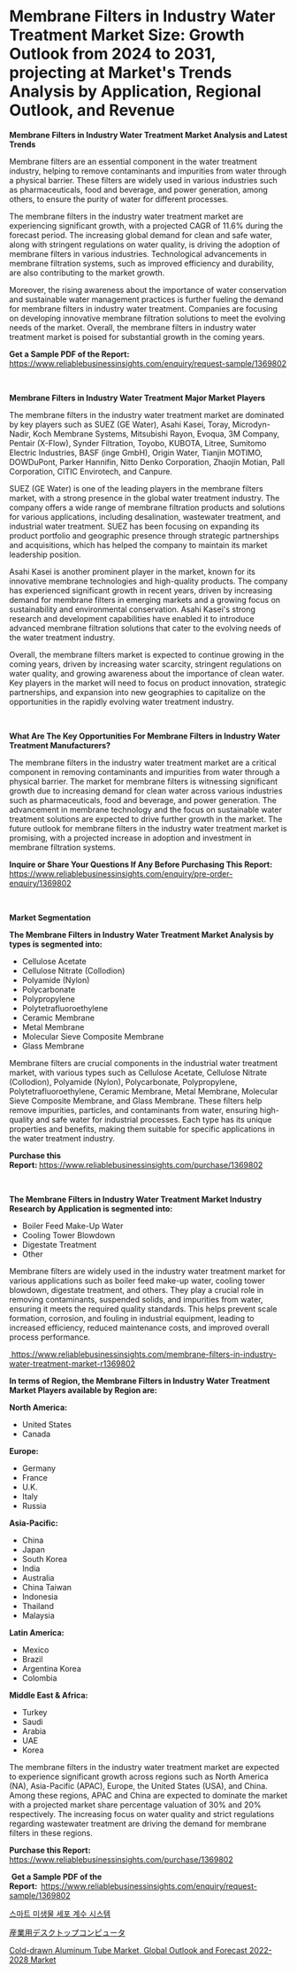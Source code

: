 <p><h1>Membrane Filters in Industry Water Treatment Market Size: Growth Outlook from 2024 to 2031, projecting at Market's Trends Analysis by Application, Regional Outlook, and Revenue</h1></p><p><strong>Membrane Filters in Industry Water Treatment Market Analysis and Latest Trends</strong></p>
<p><p>Membrane filters are an essential component in the water treatment industry, helping to remove contaminants and impurities from water through a physical barrier. These filters are widely used in various industries such as pharmaceuticals, food and beverage, and power generation, among others, to ensure the purity of water for different processes.</p><p>The membrane filters in the industry water treatment market are experiencing significant growth, with a projected CAGR of 11.6% during the forecast period. The increasing global demand for clean and safe water, along with stringent regulations on water quality, is driving the adoption of membrane filters in various industries. Technological advancements in membrane filtration systems, such as improved efficiency and durability, are also contributing to the market growth.</p><p>Moreover, the rising awareness about the importance of water conservation and sustainable water management practices is further fueling the demand for membrane filters in industry water treatment. Companies are focusing on developing innovative membrane filtration solutions to meet the evolving needs of the market. Overall, the membrane filters in industry water treatment market is poised for substantial growth in the coming years.</p></p>
<p><strong>Get a Sample PDF of the Report:&nbsp;</strong> <a href="https://www.reliablebusinessinsights.com/enquiry/request-sample/1369802">https://www.reliablebusinessinsights.com/enquiry/request-sample/1369802</a></p>
<p>&nbsp;</p>
<p><strong>Membrane Filters in Industry Water Treatment Major Market Players</strong></p>
<p><p>The membrane filters in the industry water treatment market are dominated by key players such as SUEZ (GE Water), Asahi Kasei, Toray, Microdyn-Nadir, Koch Membrane Systems, Mitsubishi Rayon, Evoqua, 3M Company, Pentair (X-Flow), Synder Filtration, Toyobo, KUBOTA, Litree, Sumitomo Electric Industries, BASF (inge GmbH), Origin Water, Tianjin MOTIMO, DOWDuPont, Parker Hannifin, Nitto Denko Corporation, Zhaojin Motian, Pall Corporation, CITIC Envirotech, and Canpure.</p><p>SUEZ (GE Water) is one of the leading players in the membrane filters market, with a strong presence in the global water treatment industry. The company offers a wide range of membrane filtration products and solutions for various applications, including desalination, wastewater treatment, and industrial water treatment. SUEZ has been focusing on expanding its product portfolio and geographic presence through strategic partnerships and acquisitions, which has helped the company to maintain its market leadership position.</p><p>Asahi Kasei is another prominent player in the market, known for its innovative membrane technologies and high-quality products. The company has experienced significant growth in recent years, driven by increasing demand for membrane filters in emerging markets and a growing focus on sustainability and environmental conservation. Asahi Kasei's strong research and development capabilities have enabled it to introduce advanced membrane filtration solutions that cater to the evolving needs of the water treatment industry.</p><p>Overall, the membrane filters market is expected to continue growing in the coming years, driven by increasing water scarcity, stringent regulations on water quality, and growing awareness about the importance of clean water. Key players in the market will need to focus on product innovation, strategic partnerships, and expansion into new geographies to capitalize on the opportunities in the rapidly evolving water treatment industry.</p></p>
<p>&nbsp;</p>
<p><strong>What Are The Key Opportunities For Membrane Filters in Industry Water Treatment Manufacturers?</strong></p>
<p><p>The membrane filters in the industry water treatment market are a critical component in removing contaminants and impurities from water through a physical barrier. The market for membrane filters is witnessing significant growth due to increasing demand for clean water across various industries such as pharmaceuticals, food and beverage, and power generation. The advancement in membrane technology and the focus on sustainable water treatment solutions are expected to drive further growth in the market. The future outlook for membrane filters in the industry water treatment market is promising, with a projected increase in adoption and investment in membrane filtration systems.</p></p>
<p><strong>Inquire or Share Your Questions If Any Before Purchasing This Report:</strong> <a href="https://www.reliablebusinessinsights.com/enquiry/pre-order-enquiry/1369802">https://www.reliablebusinessinsights.com/enquiry/pre-order-enquiry/1369802</a></p>
<p>&nbsp;</p>
<p><strong>Market Segmentation</strong></p>
<p><strong>The Membrane Filters in Industry Water Treatment Market Analysis by types is segmented into:</strong></p>
<p><ul><li>Cellulose Acetate</li><li>Cellulose Nitrate (Collodion)</li><li>Polyamide (Nylon)</li><li>Polycarbonate</li><li>Polypropylene</li><li>Polytetrafluoroethylene</li><li>Ceramic Membrane</li><li>Metal Membrane</li><li>Molecular Sieve Composite Membrane</li><li>Glass Membrane</li></ul></p>
<p><p>Membrane filters are crucial components in the industrial water treatment market, with various types such as Cellulose Acetate, Cellulose Nitrate (Collodion), Polyamide (Nylon), Polycarbonate, Polypropylene, Polytetrafluoroethylene, Ceramic Membrane, Metal Membrane, Molecular Sieve Composite Membrane, and Glass Membrane. These filters help remove impurities, particles, and contaminants from water, ensuring high-quality and safe water for industrial processes. Each type has its unique properties and benefits, making them suitable for specific applications in the water treatment industry.</p></p>
<p><strong>Purchase this Report:&nbsp;</strong><a href="https://www.reliablebusinessinsights.com/purchase/1369802">https://www.reliablebusinessinsights.com/purchase/1369802</a></p>
<p>&nbsp;</p>
<p><strong>The Membrane Filters in Industry Water Treatment Market Industry Research by Application is segmented into:</strong></p>
<p><ul><li>Boiler Feed Make-Up Water</li><li>Cooling Tower Blowdown</li><li>Digestate Treatment</li><li>Other</li></ul></p>
<p><p>Membrane filters are widely used in the industry water treatment market for various applications such as boiler feed make-up water, cooling tower blowdown, digestate treatment, and others. They play a crucial role in removing contaminants, suspended solids, and impurities from water, ensuring it meets the required quality standards. This helps prevent scale formation, corrosion, and fouling in industrial equipment, leading to increased efficiency, reduced maintenance costs, and improved overall process performance.</p></p>
<p><a href="https://www.reliablebusinessinsights.com/membrane-filters-in-industry-water-treatment-market-r1369802">&nbsp;https://www.reliablebusinessinsights.com/membrane-filters-in-industry-water-treatment-market-r1369802</a></p>
<p><strong>In terms of Region, the Membrane Filters in Industry Water Treatment Market Players available by Region are:</strong></p>
<p>
    <p> <strong> North America: </strong>
        <ul>
            <li>United States</li>
            <li>Canada</li>
        </ul>
        </p> 
    <p> <strong> Europe: </strong>
        <ul>
            <li>Germany</li>
            <li>France</li>
            <li>U.K.</li>
            <li>Italy</li>
            <li>Russia</li>
        </ul>
        </p> 
    <p> <strong> Asia-Pacific: </strong>
        <ul>
            <li>China</li>
            <li>Japan</li>
            <li>South Korea</li>
            <li>India</li>
            <li>Australia</li>
            <li>China Taiwan</li>
            <li>Indonesia</li>
            <li>Thailand</li>
            <li>Malaysia</li>
        </ul>
        </p> 
    <p> <strong> Latin America: </strong>
        <ul>
            <li>Mexico</li>
            <li>Brazil</li>
            <li>Argentina Korea</li>
            <li>Colombia</li>
        </ul>
        </p> 
    <p> <strong> Middle East & Africa: </strong>
        <ul>
            <li>Turkey</li>
            <li>Saudi</li>
            <li>Arabia</li>
            <li>UAE</li>
            <li>Korea</li>
        </ul>
    </p>
    </p>
<p><p>The membrane filters in the industry water treatment market are expected to experience significant growth across regions such as North America (NA), Asia-Pacific (APAC), Europe, the United States (USA), and China. Among these regions, APAC and China are expected to dominate the market with a projected market share percentage valuation of 30% and 20% respectively. The increasing focus on water quality and strict regulations regarding wastewater treatment are driving the demand for membrane filters in these regions.</p></p>
<p><strong>Purchase this Report: </strong><a href="https://www.reliablebusinessinsights.com/purchase/1369802">https://www.reliablebusinessinsights.com/purchase/1369802</a></p>
<p>&nbsp;<strong>Get a Sample PDF of the Report:&nbsp;&nbsp;</strong><a href="https://www.reliablebusinessinsights.com/enquiry/request-sample/1369802">https://www.reliablebusinessinsights.com/enquiry/request-sample/1369802</a></p>
<p><strong></strong></p>
<p><p><a href="https://github.com/kimvicki3212024/Market-Research-Report-List-1/blob/main/7627907125881.md">스마트 미생물 세포 계수 시스템</a></p><p><a href="https://github.com/KaydenJohns1964/Market-Research-Report-List-2/blob/main/2719517124278.md">産業用デスクトップコンピュータ</a></p><p><a href="https://github.com/khadijahesham19/Market-Research-Report-List-1/blob/main/cold-drawn-aluminum-tube-market-global-outlook-and-forecast-2022-2028-market.md">Cold-drawn Aluminum Tube Market, Global Outlook and Forecast 2022-2028 Market</a></p></p>